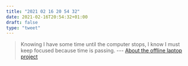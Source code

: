 ```yaml
---
title: "2021 02 16 20 54 32"
date: 2021-02-16T20:54:32+01:00
draft: false
type: "tweet"
---
```

> Knowing I have some time until the computer stops, I know I must keep focused because time is passing. --- [About the offline laptop project](https://dataswamp.org/~solene/2020-11-10-offline-laptop-v3.html)
